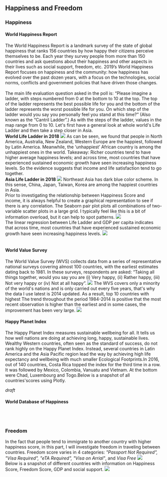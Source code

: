 ## Happiness and Freedom

### Happiness
#### World Happiness Report
The World Happiness Report is a landmark survey of the state of global happiness that ranks 156 countries by how happy their 
citizens perceive themselves to be. Each year they survey people from more than 150 countries and ask questions about their 
happiness and other aspects in their lives such as social support, freedom, etc. 2019’s World Happiness Report focuses on happiness and the community: how happiness has evolved over the past dozen years, with a focus on the technologies, social norms, conflicts and government policies that have driven those changes.
<br><br>
The main life evaluation question asked in the poll is: “Please imagine a ladder, with steps numbered from 0 at the bottom to 10 at the top. The top of the ladder represents the best possible life for you and the bottom of the ladder represents the worst possible life for you. On which step of the ladder would you say you personally feel you stand at this time?” (Also known as the “Cantril Ladder”.)
As with the steps of the ladder, values in the map range from 0 to 10.
Let's first have a general look at whole world's Life Ladder and then take a step closer in Asia. 
<br>
**World Life Ladder in 2018**
<img src="images/world.png"/>
As can be seen, we found that people in North America, Australia, New Zealand, Western Europe are the happiest, followed by Latin America. Meanwhile, the ‘unhappiest’ African country is among the unhappiest ones in the world.
Takeaway: Richer countries tend to have higher average happiness levels; and across time, most countries that have experienced sustained economic growth have seen increasing happiness levels. So the evidence suggests that income and life satisfaction tend to go together.
<br>
**Asia Life Ladder in 2018**
<img src="images/Asia.png"/>
Northeast Asia has dark blue color scheme. In this sense, China, Japan, Taiwan, Korea are among the happiest countries in Asia.
<br>
Prior to investigating the relationship between Happiness Score and income, it is always helpful to create a graphical representation to see if there is any correlation. The Seaborn pair plot plots all combinations of two-variable scatter plots in a large grid. I typically feel like this is a bit of information overload, but it can help to spot patterns.
<img src="images/corr.png"/>
<br>
The linear regression between Life Ladder and GDP per capita indicates that across time, most countries that have experienced sustained economic growth have seen increasing happiness levels.
<img src="images/download.png"/>
<br><br>
#### World Value Survey
The World Value Survey (WVS) collects data from a series of representative national surveys covering almost 100 countries, with the earliest estimates dating back to 1981. In these surveys, respondents are asked: “Taking all things together, would you say you are (i) Very happy, (ii) Rather happy, (iii) Not very happy or (iv) Not at all happy”.
<img src="images/Capture.PNG"/>
The WVS covers only a minority of the world's nations and is only carried out every five years, that's why the data I use latest is 2014 updated. As a result, top 10 countries with highest
The trend throughout the period 1984-2014 is positive that the most recent observation is higher than the earliest and in some cases, the improvement has been very large.
<img src="images/Line.png"/>
#### Happy Planet Index
The Happy Planet Index measures sustainable wellbeing for all. It tells us how well nations are doing at achieving long, happy, sustainable lives. Wealthy Western countries, often seen as the standard of success, do not rank highly on the Happy Planet Index.  Instead, several countries in Latin America and the Asia Pacific region lead the way by achieving high life expectancy and wellbeing with much smaller Ecological Footprints.In 2016, out of 140 countries, Costa Rica topped the index for the third time in a row. It was followed by Mexico, Colombia, Vanuatu and Vietnam. At the bottom were Chad, Luxembourg and Togo.Below is a snapshot of all countries'scores using Plotly.


_draft_
#### World Database of Happiness
<br><br>
### Freedom
In the fact that people tend to immigrate to another country with higher happiness score, in this part, I will investigate freedom in traveling between countries. Freedom score varies in 4 categories: _"Passport Not Required", "Visa Required", "eTA Required", "Visa on Arrial"_, and _*Visa Free*_
<img src="images/Screenshot (6).png"/>
<br>
Below is a snapshot of different countries with information on Happiness Score, Freedom Score, GDP and social support.
<img src="images/Screenshot (1).png"/>
